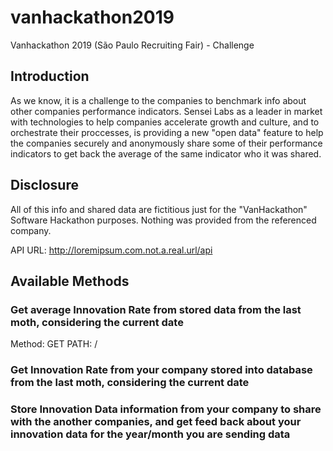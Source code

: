 # vanhackathon2019
Vanhackathon 2019 (São Paulo Recruiting Fair) - Challenge

## Introduction
As we know, it is a challenge to the companies to benchmark info about other companies performance indicators.
Sensei Labs as a leader in market with technologies to help companies accelerate growth and culture, and to orchestrate their proccesses, is providing a new "open data" feature to help the companies securely and anonymously share some of their performance indicators to get back the average of the same indicator who it was shared.

## Disclosure
All of this info and shared data are fictitious just for the "VanHackathon" Software Hackathon purposes. Nothing was provided from the referenced company.

 API URL: http://loremipsum.com.not.a.real.url/api

## Available Methods

### Get average Innovation Rate from stored data from the last moth, considering the current date

Method: GET
PATH: /

### Get Innovation Rate from your company stored into database from the last moth, considering the current date

### Store Innovation Data information from your company to share with the another companies, and get feed back about your innovation data for the year/month you are sending data